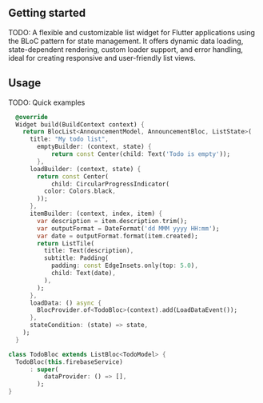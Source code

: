 ## Getting started

TODO: A flexible and customizable list widget for Flutter applications using the BLoC pattern for state management. It offers dynamic data loading, state-dependent rendering, custom loader support, and error handling, ideal for creating responsive and user-friendly list views.

## Usage

TODO: Quick examples


```dart
  @override
  Widget build(BuildContext context) {
    return BlocList<AnnouncementModel, AnnouncementBloc, ListState>(
      title: "My todo list",
        emptyBuilder: (context, state) {
            return const Center(child: Text('Todo is empty'));
        },
      loadBuilder: (context, state) {
        return const Center(
            child: CircularProgressIndicator(
          color: Colors.black,
        ));
      },
      itemBuilder: (context, index, item) {
        var description = item.description.trim();
        var outputFormat = DateFormat('dd MMM yyyy HH:mm');
        var date = outputFormat.format(item.created);
        return ListTile(
          title: Text(description),
          subtitle: Padding(
            padding: const EdgeInsets.only(top: 5.0),
            child: Text(date),
          ),
        );
      },
      loadData: () async {
        BlocProvider.of<TodoBloc>(context).add(LoadDataEvent());
      },
      stateCondition: (state) => state,
    );
  }
```

```dart
class TodoBloc extends ListBloc<TodoModel> {
  TodoBloc(this.firebaseService)
      : super(
          dataProvider: () => [],
        );
}
```